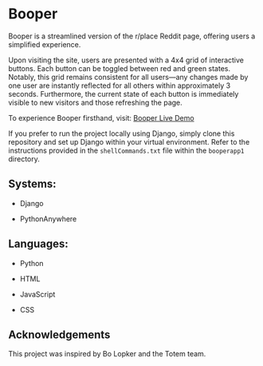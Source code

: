 # Booper

Booper is a streamlined version of the r/place Reddit page, offering users a simplified experience.

Upon visiting the site, users are presented with a 4x4 grid of interactive buttons. Each button can be toggled between red and green states. Notably, this grid remains consistent for all users—any changes made by one user are instantly reflected for all others within approximately 3 seconds. Furthermore, the current state of each button is immediately visible to new visitors and those refreshing the page.

To experience Booper firsthand, visit: [Booper Live Demo](http://jacksusank.pythonanywhere.com/)

If you prefer to run the project locally using Django, simply clone this repository and set up Django within your virtual environment. Refer to the instructions provided in the `shellCommands.txt` file within the `booperapp1` directory.

## Systems:
- Django

- PythonAnywhere

## Languages:
- Python
  
- HTML
  
- JavaScript
  
- CSS


## Acknowledgements

This project was inspired by Bo Lopker and the Totem team.
